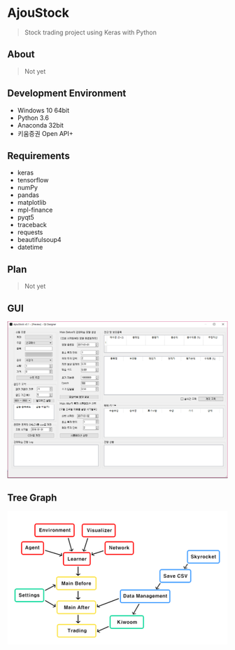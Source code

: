 # AjouStock
> Stock trading project using Keras with Python

## About
> Not yet

## Development Environment
- Windows 10 64bit
- Python 3.6
- Anaconda 32bit
- 키움증권 Open API+

## Requirements
- keras
- tensorflow
- numPy
- pandas
- matplotlib
- mpl-finance
- pyqt5
- traceback
- requests
- beautifulsoup4
- datetime

## Plan
> Not yet

## GUI
![gui](/image/v0.1.png)

## Tree Graph
![tree](/image/tree-graph.png)

